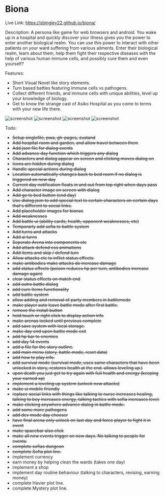 # Biona

Live Link: https://sbingley22.github.io/biona/

Description:
A persona like game for web browsers and android. You wake up in a hospital and quickly discover your illness gives you the power to enter another biological realm. You can use this power to interact with other patients on your ward suffering from various ailments. 
Enter their biological realm, learn about them, help them fight their respective diseases with the help of various human immune cells, and possibly cure them and even yourself?

Features:
- Short Visual Novel like story elements.
- Turn based battles featuring immune cells vs pathogens.
- Collect different friends, and immune cells with unique abilities, level up your knowledge of biology.
- Get to know the strange cast of Asiko Hospital as you come to terms with your new life there.

![screenshot](./screenshots/screenshot-mystery.png "The protagonist")
![screenshot](./screenshots/screenshot-nurse.png "Nurse")
![screenshot](./screenshots/screenshot-battle-1.png "Battle mode NK cell")
![screenshot](./screenshots/screenshot-battle-2.png "Battle mode B cell")

Todo:
- ~~Setup singlefile, pwa, gh-pages, zustand~~
- ~~Add hospital room and garden, and allow travel between them~~
- ~~Add json file for dialog events~~
- ~~Add advance day function which triggers any dialog~~
- ~~Characters and dialog appear on screen and clicking moves dialog on~~
- ~~Icons are hidden during dialog~~
- ~~Handle special actions during dialog~~
- ~~Location automatically changes back to bed room if no dialog is triggered on new day~~
- ~~Current day notification floats in and out from top right when days pass~~
- ~~Add character image on screen with dialog~~
- ~~Add go to bed button (end day)~~
- ~~Use dialog.json to add special text to certain characters on certain days that's different to social links.~~
- ~~Add placeholder images for bionas~~
- ~~Add weaknesses~~
- ~~Add battle ui (ability cards, health, opponent weaknesses, etc)~~
- ~~Temporarly add sofia to battle system~~
- ~~Add turns and attacks~~
- ~~Add ai turns~~
- ~~Seperate Arena into components etc~~
- ~~Add attack defend css animations~~
- ~~Add items and skip / defend turn~~
- ~~Allow attacks etc to inflict status effects.~~
- ~~make antibodies make attacks do increase damage~~
- ~~add status effects (poison reduces hp per turn, antibodies increase damage again)~~
- ~~clear status effects on match end~~
- ~~add outro battle dialog~~
- ~~add cure items functionality~~
- ~~add battle system~~
- ~~allow adding and removal of party members in battlemode~~
- ~~make player auto leave battle mode after first battle.~~
- ~~remove the install button~~
- ~~hold touch or right click to display action info~~
- ~~make arenas locked until previous complete~~
- ~~add save system with local storage.~~
- ~~make day end upon battle mode exit~~
- ~~add hp bar to enemies~~
- ~~add day 14 events~~
- ~~add a file for the story outline.~~
- ~~add main menu (story, battle mode, reset data)~~
- ~~add how to play info.~~
- ~~add survival mode (survival mode, uses same characters that have been unlocked in story, restores health at the end. allows leveling up.)~~
- ~~upon death you just get to try again with full health and energy (keeping your earned xp)~~
- ~~implement a leveling up system (unlock new attacks)~~
- ~~make ui mobile friendly~~
- ~~replace social links with things like talking to nurse increases healing, talking to boy increases energy, talking tactics with sofia increases level.~~
- ~~make clicking anywhere advance dialog in battle mode.~~
- ~~add some more pathogens~~
- ~~add dev mode day chooser~~
- ~~have final arena only unlock on last day and force player to fight it in event~~
- ~~make spacebar also click~~
- ~~make all new events trigger on new days. No talking to people for events.~~
- ~~complete sofias dungeon~~
- ~~complete Sofia plot line.~~
- implement currency
- earn money by helping clean the wards (takes one day)
- implement a shop
- implement day routine behaviour (talking to characters, revising, earning money)
- complete Havier plot line.
- complete Mystery plot line.
